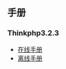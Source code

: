 ## 手册
### Thinkphp3.2.3
  * [在线手册](https://www.kancloud.cn/manual/thinkphp/1678)
  * [离线手册](https://github.com/zhengxidong/example/blob/master/files/ThinkPHP3.2.2%E5%AE%8C%E5%85%A8%E5%BC%80%E5%8F%91%E6%89%8B%E5%86%8C.chm)
